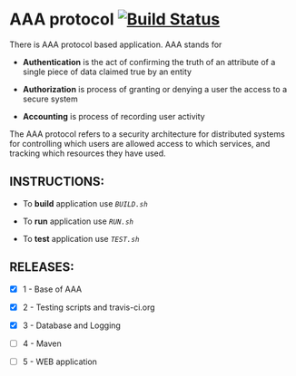 <link rel="stylesheet" href="https://cdnjs.cloudflare.com/ajax/libs/font-awesome/4.7.0/css/font-awesome.min.css">

AAA protocol [![Build Status](https://travis-ci.org/D3rty/software_engineering_repo.svg?branch=master)](https://travis-ci.org/D3rty/software_engineering_repo)
==============================================================================================================================================================
There is AAA protocol based application. AAA stands for 

- **Authentication** is the act of confirming the truth of an attribute of a single piece of data claimed true by an entity

- **Authorization** is process of granting or denying a user the access to a secure system

- **Accounting** is process of recording user activity

The AAA protocol refers to a security architecture for distributed systems for controlling which users are allowed access to which services, and tracking which resources they have used.

<i class="fa fa-cogs" aria-hidden="true"></i> INSTRUCTIONS:
-------------
- To **build** application use *`BUILD.sh`*

- To **run** application use *`RUN.sh`*

- To **test** application use *`TEST.sh`*

<i class="fa fa-tasks" aria-hidden="true"></i> RELEASES:
---------
- [x] 1 - Base of AAA
- [x] 2 - Testing scripts and travis-ci.org
- [x] 3 - Database and Logging
- [ ] 4 - Maven
- [ ] 5 - WEB application


